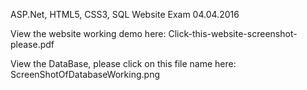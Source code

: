 ASP.Net, HTML5, CSS3, SQL Website Exam 04.04.2016

View the website working demo here: Click-this-website-screenshot-please.pdf

View the DataBase, please click on this file name here: ScreenShotOfDatabaseWorking.png
